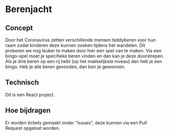 # Berenjacht

## Concept
Door het Coronavirus zetten verschillende mensen teddyberen voor hun raam zodat kinderen deze kunnen zoeken tijdens het wandelen. Dit proberen we nog leuker te maken door hier een spel van te maken. Via een bingo-spel moet je specifieke beren vinden en dan kan je deze doorstrepen. Als je drie beren op een rij hebt (op het makkelijkste niveau) dan heb je een bingo. Heb je alle beren gevonden, dan ben je gewonnen.

## Technisch
Dit is een React project.

## Hoe bijdragen
Er worden tickets gemaakt onder "Issues", deze kunnen via een Pull Request opgelost worden.